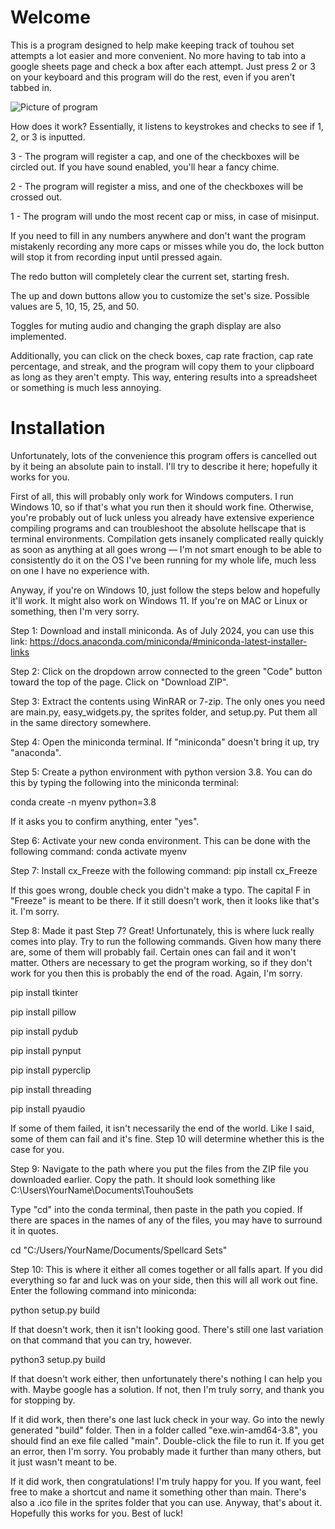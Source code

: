 # Welcome

This is a program designed to help make keeping track of touhou set attempts a lot easier and more convenient. 
No more having to tab into a google sheets page and check a box after each attempt. Just press 2 or 3 on your keyboard and this program will do the rest, even if you aren't tabbed in.

![Picture of program](https://cdn.discordapp.com/attachments/1132881701580845186/1265162213556224041/image.png?ex=66a081a1&is=669f3021&hm=f25ad67f7f5c598cff88205b9ce3098cb15050185761d4532751bdc207057767&)

How does it work? Essentially, it listens to keystrokes and checks to see if 1, 2, or 3 is inputted.

3 - The program will register a cap, and one of the checkboxes will be circled out. If you have sound enabled, you'll hear a fancy chime.

2 - The program will register a miss, and one of the checkboxes will be crossed out.

1 - The program will undo the most recent cap or miss, in case of misinput.

If you need to fill in any numbers anywhere and don't want the program mistakenly recording any more caps or misses while you do, the lock button will stop it from recording input until pressed again.

The redo button will completely clear the current set, starting fresh.

The up and down buttons allow you to customize the set's size. Possible values are 5, 10, 15, 25, and 50.

Toggles for muting audio and changing the graph display are also implemented.

Additionally, you can click on the check boxes, cap rate fraction, cap rate percentage, and streak, and the program will copy them to your clipboard as long as they aren't empty. This way, entering results into a spreadsheet or something is much less annoying.



# Installation

Unfortunately, lots of the convenience this program offers is cancelled out by it being an absolute pain to install. I'll try to describe it here; hopefully it works for you.

First of all, this will probably only work for Windows computers. I run Windows 10, so if that's what you run then it should work fine.
Otherwise, you're probably out of luck unless you already have extensive experience compiling programs and can troubleshoot the absolute hellscape that is terminal environments.
Compilation gets insanely complicated really quickly as soon as anything at all goes wrong — I'm not smart enough to be able to consistently do it on the OS I've been running for my whole life, much less on one I have no experience with.

Anyway, if you're on Windows 10, just follow the steps below and hopefully it'll work. It might also work on Windows 11. If you're on MAC or Linux or something, then I'm very sorry.

Step 1: Download and install miniconda. As of July 2024, you can use this link:
https://docs.anaconda.com/miniconda/#miniconda-latest-installer-links

Step 2: Click on the dropdown arrow connected to the green "Code" button toward the top of the page. Click on "Download ZIP".

Step 3: Extract the contents using WinRAR or 7-zip. The only ones you need are main.py, easy_widgets.py, the sprites folder, and setup.py. Put them all in the same directory somewhere.

Step 4: Open the miniconda terminal. If "miniconda" doesn't bring it up, try "anaconda".

Step 5: Create a python environment with python version 3.8. You can do this by typing the following into the miniconda terminal:

conda create -n myenv python=3.8

If it asks you to confirm anything, enter "yes".

Step 6: Activate your new conda environment. This can be done with the following command: conda activate myenv

Step 7: Install cx_Freeze with the following command: pip install cx_Freeze

If this goes wrong, double check you didn't make a typo. The capital F in "Freeze" is meant to be there. If it still doesn't work, then it looks like that's it. I'm sorry.

Step 8: Made it past Step 7? Great! Unfortunately, this is where luck really comes into play. Try to run the following commands. Given how many there are, some of them will probably fail.
Certain ones can fail and it won't matter. Others are necessary to get the program working, so if they don't work for you then this is probably the end of the road. Again, I'm sorry.

pip install tkinter

pip install pillow

pip install pydub

pip install pynput

pip install pyperclip

pip install threading

pip install pyaudio

If some of them failed, it isn't necessarily the end of the world. Like I said, some of them can fail and it's fine. Step 10 will determine whether this is the case for you.

Step 9: Navigate to the path where you put the files from the ZIP file you downloaded earlier. Copy the path. It should look something like C:\Users\YourName\Documents\TouhouSets

Type "cd" into the conda terminal, then paste in the path you copied. If there are spaces in the names of any of the files, you may have to surround it in quotes.

cd "C:/Users/YourName/Documents/Spellcard Sets"

Step 10: This is where it either all comes together or all falls apart. If you did everything so far and luck was on your side, then this will all work out fine. Enter the following command into miniconda:

python setup.py build

If that doesn't work, then it isn't looking good. There's still one last variation on that command that you can try, however.

python3 setup.py build

If that doesn't work either, then unfortunately there's nothing I can help you with. Maybe google has a solution. If not, then I'm truly sorry, and thank you for stopping by.

If it did work, then there's one last luck check in your way. Go into the newly generated "build" folder. Then in a folder called "exe.win-amd64-3.8", you should find an exe file called "main".
Double-click the file to run it. If you get an error, then I'm sorry. You probably made it further than many others, but it just wasn't meant to be.

If it did work, then congratulations! I'm truly happy for you. If you want, feel free to make a shortcut and name it something other than main. There's also a .ico file in the sprites folder that you can use. Anyway, that's about it. Hopefully this works for you. Best of luck!


